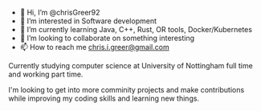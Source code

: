 - 👋 Hi, I’m @chrisGreer92
- 👀 I’m interested in Software development
- 🌱 I’m currently learning Java, C++, Rust, OR tools, Docker/Kubernetes
- 💞️ I’m looking to collaborate on something interesting
- 📫 How to reach me chris.i.greer@gmail.com

Currently studying computer science at University of Nottingham full time and working part time. 

I'm looking to get into more comminity projects and make contributions while improving my coding skills and learning new things.

